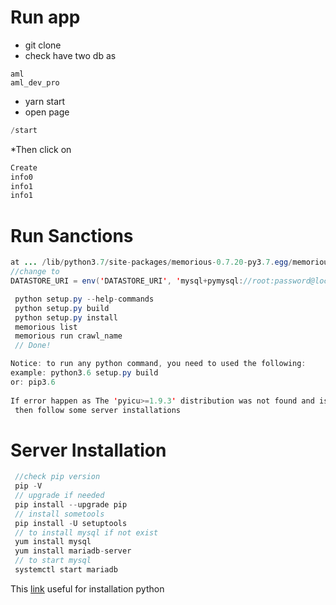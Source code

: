 

# Run app

* git clone
* check have two db as 
```
aml
aml_dev_pro
```
* yarn start
* open page 
```java
/start
``` 
*Then click on 
```java
Create
info0
info1
info1
```


# Run Sanctions 

```java
at ... /lib/python3.7/site-packages/memorious-0.7.20-py3.7.egg/memorious/settings.py
//change to
DATASTORE_URI = env('DATASTORE_URI', 'mysql+pymysql://root:password@localhost/aml')

 python setup.py --help-commands
 python setup.py build
 python setup.py install
 memorious list
 memorious run crawl_name
 // Done!

Notice: to run any python command, you need to used the following:
example: python3.6 setup.py build
or: pip3.6 
 
If error happen as The 'pyicu>=1.9.3' distribution was not found and is required by normality
 then follow some server installations
```

# Server Installation
```java
 //check pip version
 pip -V
 // upgrade if needed 
 pip install --upgrade pip
 // install sometools
 pip install -U setuptools
 // to install mysql if not exist
 yum install mysql
 yum install mariadb-server
 // to start mysql
 systemctl start mariadb  

```
This [link](https://linuxize.com/post/how-to-install-python-3-on-centos-7/) useful for installation python


